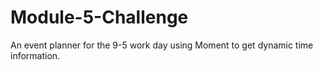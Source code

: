 # Module-5-Challenge
An event planner for the 9-5 work day using Moment to get dynamic time information.
